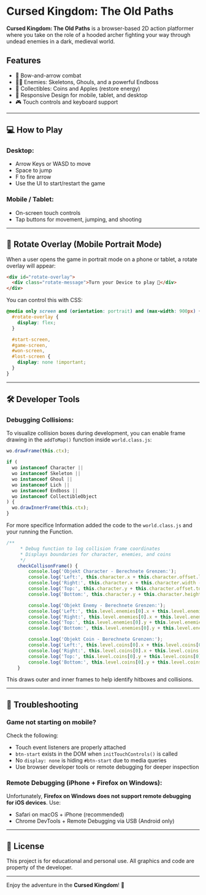 # Cursed Kingdom: The Old Paths

**Cursed Kingdom: The Old Paths** is a browser-based 2D action platformer where you take on the role of a hooded archer fighting your way through undead enemies in a dark, medieval world.

## Features

- 🎯 Bow-and-arrow combat
- 🧟‍♂️ Enemies: Skeletons, Ghouls, and a powerful Endboss
- 🍎 Collectibles: Coins and Apples (restore energy)
- 📱 Responsive Design for mobile, tablet, and desktop
- 🎮 Touch controls and keyboard support

---

## 💻 How to Play

### Desktop:

- Arrow Keys or WASD to move
- Space to jump
- F to fire arrow
- Use the UI to start/restart the game

### Mobile / Tablet:

- On-screen touch controls
- Tap buttons for movement, jumping, and shooting

---

## 📱 Rotate Overlay (Mobile Portrait Mode)

When a user opens the game in portrait mode on a phone or tablet, a rotate overlay will appear:

```html
<div id="rotate-overlay">
  <div class="rotate-message">Turn your Device to play 🔄</div>
</div>
```

You can control this with CSS:

```css
@media only screen and (orientation: portrait) and (max-width: 900px) {
  #rotate-overlay {
    display: flex;
  }

  #start-screen,
  #game-screen,
  #won-screen,
  #lost-screen {
    display: none !important;
  }
}
```

---

## 🛠️ Developer Tools

### Debugging Collisions:

To visualize collision boxes during development, you can enable frame drawing in the `addToMap()` function inside `world.class.js`:

```js
wo.drawFrame(this.ctx);

if (
  wo instanceof Character ||
  wo instanceof Skeleton ||
  wo instanceof Ghoul ||
  wo instanceof Lich ||
  wo instanceof Endboss ||
  wo instanceof CollectibleObject
) {
  wo.drawInnerFrame(this.ctx);
} 
```

For more specifice Information added the code to the `world.class.js` and your running the Function.

```js
/**
     * Debug function to log collision frame coordinates
     * Displays boundaries for character, enemies, and coins
     */
    checkCollisonFrame() {
        console.log('Objekt Character - Berechnete Grenzen:');
        console.log('Left:', this.character.x + this.character.offset.left);
        console.log('Right:', this.character.x + this.character.width - this.character.offset.right);
        console.log('Top:', this.character.y + this.character.offset.top);
        console.log('Bottom:', this.character.y + this.character.height - this.character.offset.bottom);

        console.log('Objekt Enemy - Berechnete Grenzen:');
        console.log('Left:', this.level.enemies[0].x + this.level.enemies[0].offset.left);
        console.log('Right:', this.level.enemies[0].x + this.level.enemies[0].width - this.level.enemies[0].offset.right);
        console.log('Top:', this.level.enemies[0].y + this.level.enemies[0].offset.top);
        console.log('Bottom:', this.level.enemies[0].y + this.level.enemies[0].height - this.level.enemies[0].offset.bottom);

        console.log('Objekt Coin - Berechnete Grenzen:');
        console.log('Left:', this.level.coins[0].x + this.level.coins[0].offset.left);
        console.log('Right:', this.level.coins[0].x + this.level.coins[0].width - this.level.coins[0].offset.right);
        console.log('Top:', this.level.coins[0].y + this.level.coins[0].offset.top);
        console.log('Bottom:', this.level.coins[0].y + this.level.coins[0].height - this.level.coins[0].offset.bottom);
    }
```

This draws outer and inner frames to help identify hitboxes and collisions.

---

## 🧪 Troubleshooting

### Game not starting on mobile?

Check the following:

- Touch event listeners are properly attached
- `btn-start` exists in the DOM when `initTouchControls()` is called
- No `display: none` is hiding `#btn-start` due to media queries
- Use browser developer tools or remote debugging for deeper inspection

### Remote Debugging (iPhone + Firefox on Windows):

Unfortunately, **Firefox on Windows does not support remote debugging for iOS devices**. Use:

- Safari on macOS + iPhone (recommended)
- Chrome DevTools + Remote Debugging via USB (Android only)

---

## 📜 License

This project is for educational and personal use. All graphics and code are property of the developer.

---

Enjoy the adventure in the **Cursed Kingdom**! 🏹
